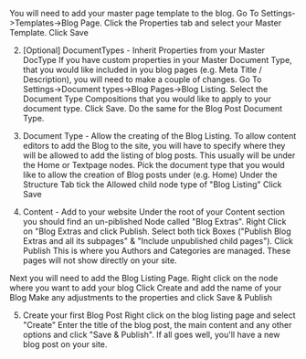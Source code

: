 ﻿You will need to add your master page template to the blog. 
Go To Settings->Templates->Blog Page. 
Click the Properties tab and select your Master Template. 
Click Save 

2. [Optional] DocumentTypes - Inherit Properties from your Master DocType 
If you have custom properties in your Master Document Type, that you would like included in you blog pages (e.g. Meta Title / Description), you will need to make a couple of changes. 
Go To Settings->Document types->Blog Pages->Blog Listing. 
Select the Document Type Compositions that you would like to apply to your document type. 
Click Save. 
Do the same for the Blog Post Document Type. 

3. Document Type - Allow the creating of the Blog Listing. 
To allow content editors to add the Blog to the site, you will have to specify where they will be allowed to add the listing of blog posts. This usually will be under the Home or Textpage nodes. 
Pick the document type that you would like to allow the creation of Blog posts under (e.g. Home) 
Under the Structure Tab tick the Allowed child node type of "Blog Listing" 
Click Save 

4. Content - Add to your website 
Under the root of your Content section you should find an un-piblished Node called "Blog Extras". 
Right Click on "Blog Extras and click Publish. 
Select both tick Boxes ("Publish Blog Extras and all its subpages" & "Include unpublished child pages"). 
Click Publish 
This is where you Authors and Categories are managed. These pages will not show directly on your site. 

Next you will need to add the Blog Listing Page. 
Right click on the node where you want to add your blog 
Click Create and add the name of your Blog 
Make any adjustments to the properties and click Save & Publish 

5. Create your first Blog Post 
Right click on the blog listing page and select "Create" 
Enter the title of the blog post, the main content and any other options and click "Save & Publish". If all goes well, you'll have a new blog post on your site. 